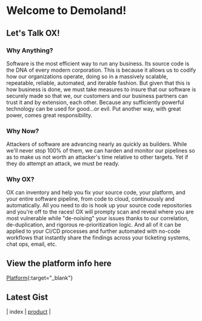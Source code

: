 # Welcome to Demoland!

## Let's Talk OX!
### Why Anything?
Software is the most efficient way to run any business. Its source code is the DNA of every modern corporation. This is because it allows us to codify how our organizations operate, doing so in a massively scalable, repeatable, reliable, automated, and iterable fashion. But given that this is how business is done, we must take measures to insure that our software is securely made so that we, our customers and our business partners can trust it and by extension, each other. Because any sufficiently powerful technology can be used for good...or evil. Put another way, with great power, comes great responsibility.

### Why Now?
Attackers of software are advancing nearly as quickly as builders. While we'll never stop 100% of them, we can harden and monitor our pipelines so as to make us not worth an attacker's time relative to other targets. Yet if they do attempt an attack, we must be ready.

### Why OX?
OX can inventory and help you fix your source code, your platform, and your entire software pipeline, from code to cloud, continuously and automatically. All you need to do is hook up your source code repositories and you're off to the races! OX will prompty scan and reveal where you are most vulnerable while "de-noising" your issues thanks to our correlation, de-duplication, and rigorous re-prioritization logic. And all of it can be applied to your CI/CD processes and further automated with no-code workflows that instantly share the findings across your ticketing systems, chat ops, email, etc.

## View the platform info here
[Platform](https://ox.security){:target="_blank"}

## Latest Gist
<script src="https://gist.github.com/aaronhmiller/3827e4ebd8aa402fe69984bd4a51b633.js"></script>

| index | [product](https://aaronhmiller.github.io/product) |
